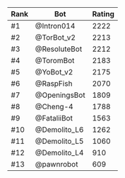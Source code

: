 Rank|Bot|Rating
---|---|---
#1|@Intron014|2222
#2|@TorBot_v2|2213
#3|@ResoluteBot|2212
#4|@ToromBot|2183
#5|@YoBot_v2|2175
#6|@RaspFish|2070
#7|@OpeningsBot|1809
#8|@Cheng-4|1788
#9|@FataliiBot|1563
#10|@Demolito_L6|1262
#11|@Demolito_L5|1060
#12|@Demolito_L4|910
#13|@pawnrobot|609
